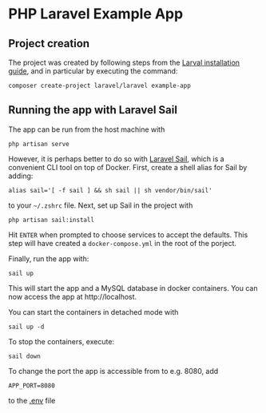 # PHP Laravel Example App

## Project creation

The project was created by following steps from the [Larval installation guide](https://laravel.com/docs/10.x#your-first-laravel-project), and in particular by executing the command:
```shell
composer create-project laravel/laravel example-app
```

## Running the app with Laravel Sail

The app can be run from the host machine with
```shell
php artisan serve
```
However, it is perhaps better to do so with [Laravel Sail](https://laravel.com/docs/10.x/sail), which is a convenient CLI tool on top of Docker.
First, create a shell alias for Sail by adding:
```shell
alias sail='[ -f sail ] && sh sail || sh vendor/bin/sail'
```
to your `~/.zshrc` file. Next, set up Sail in the project with
```shell
php artisan sail:install
```
Hit `ENTER` when prompted to choose services to accept the defaults. This step will have created a `docker-compose.yml` in the root of the porject.

Finally, run the app with:
```shell
sail up
```
This will start the app and a MySQL database in docker containers.
You can now access the app at http://localhost.

You can start the containers in detached mode with
```shell
sail up -d
```
To stop the containers, execute:
```shell
sail down
```
To change the port the app is accessible from to e.g. 8080, add
```shell
APP_PORT=8080
```
to the [.env](./.env) file


